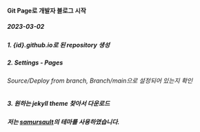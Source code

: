#### Git Page로 개발자 블로그 시작
##### 2023-03-02
##### 1. {id}.github.io로 된 repository 생성
##### 2. Settings - Pages
###### Source/Deploy from branch, Branch/main으로 설정되어 있는지 확인
##### 3. 원하는 jekyll theme 찾아서 다운로드
##### 저는 [samursault](http://jekyllthemes.org/themes/Texture-Theme/)의 테마를 사용하였습니다.
